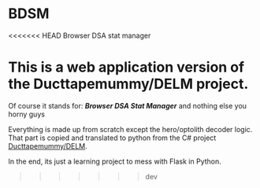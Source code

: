 # BDSM

<<<<<<< HEAD
Browser DSA stat manager

This is a web application version of the Ducttapemummy/DELM project.
=======
Of course it stands for: **_Browser DSA Stat Manager_** and nothing else you horny guys

Everything is made up from scratch except the hero/optolith decoder logic. That part is copied and translated to python from the C# project [Ducttapemummy/DELM](https://github.com/Ducttapemummy/DELM).

In the end, its just a learning project to mess with Flask in Python.
>>>>>>> dev
